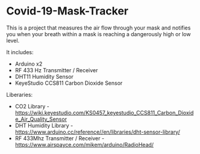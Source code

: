 # Covid-19-Mask-Tracker
This is a project that measures the air flow through your mask and notifies you when your breath within a mask is reaching a dangerously high or low level.

It includes:
- Arduino x2
- RF 433 Hz Transmitter / Receiver
- DHT11 Humidity Sensor
- KeyeStudio CCS811 Carbon Dioxide Sensor

Liberaries:
- CO2 Library - https://wiki.keyestudio.com/KS0457_keyestudio_CCS811_Carbon_Dioxide_Air_Quality_Sensor
- DHT Humidity Library - https://www.arduino.cc/reference//en/libraries/dht-sensor-library/
- RF 433Mhz Transmitter / Receiver - https://www.airspayce.com/mikem/arduino/RadioHead/
